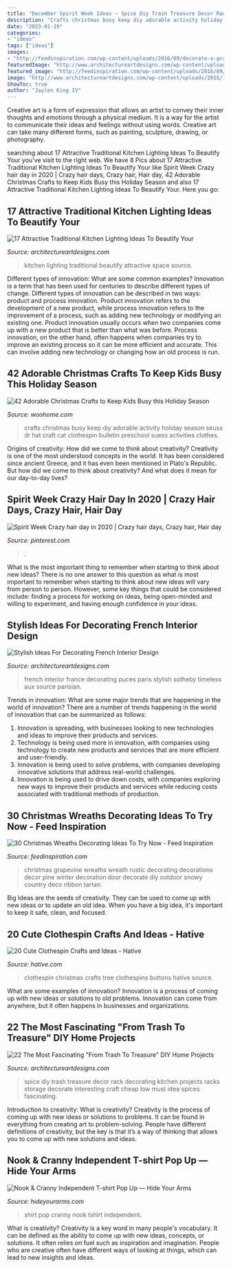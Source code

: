 ```yaml
---
title: "December Spirit Week Ideas ~ Spice Diy Trash Treasure Decor Rack Decorating Kitchen Projects Racks Storage Decorate Interesting Craft Cheap Low Must Idea Spices Fascinating"
description: "Crafts christmas busy keep diy adorable activity holiday season seuss dr hat craft cat clothespin bulletin preschool suess activities clothes"
date: "2023-01-19"
categories:
- "ideas"
tags: ["ideas"]
images:
- "http://feedinspiration.com/wp-content/uploads/2016/09/decorate-a-grapevine-wreath.jpg"
featuredImage: "http://www.architectureartdesigns.com/wp-content/uploads/2017/01/5-50.jpg"
featured_image: "http://feedinspiration.com/wp-content/uploads/2016/09/decorate-a-grapevine-wreath.jpg"
image: "http://www.architectureartdesigns.com/wp-content/uploads/2015/12/334.jpg"
ShowToc: true
author: "Jaylen King IV"
---
```



Creative art is a form of expression that allows an artist to convey their inner thoughts and emotions through a physical medium. It is a way for the artist to communicate their ideas and feelings without using words. Creative art can take many different forms, such as painting, sculpture, drawing, or photography.

	

		
searching about 17 Attractive Traditional Kitchen Lighting Ideas To Beautify Your you've visit to the right web. We have 8 Pics about 17 Attractive Traditional Kitchen Lighting Ideas To Beautify Your like Spirit Week Crazy hair day in 2020 | Crazy hair days, Crazy hair, Hair day, 42 Adorable Christmas Crafts to Keep Kids Busy this Holiday Season and also 17 Attractive Traditional Kitchen Lighting Ideas To Beautify Your. Here you go:
		
    
## 17 Attractive Traditional Kitchen Lighting Ideas To Beautify Your

<img loading=lazy src="http://www.architectureartdesigns.com/wp-content/uploads/2015/12/334.jpg" onerror="this.onerror=null;this.src='https://tse4.mm.bing.net/th?id=OIP.hR0if_vINljEDwSYI7L-uQHaJO&amp;pid=15.1';" alt="17 Attractive Traditional Kitchen Lighting Ideas To Beautify Your">

_Source: architectureartdesigns.com_

>kitchen lighting traditional beautify attractive space source. 

	

Different types of innovation: What are some common examples?
Innovation is a term that has been used for centuries to describe different types of change. Different types of innovation can be described in two ways: product and process innovation. Product innovation refers to the development of a new product, while process innovation refers to the improvement of a process, such as adding new technology or modifying an existing one. 
Product innovation usually occurs when two companies come up with a new product that is better than what was before. Process innovation, on the other hand, often happens when companies try to improve an existing process so it can be more efficient and accurate. This can involve adding new technology or changing how an old process is run.

    
## 42 Adorable Christmas Crafts To Keep Kids Busy This Holiday Season

<img loading=lazy src="http://www.woohome.com/wp-content/uploads/2013/12/Christmas-crafts-to-Keep-Kids-busy-13.jpg" onerror="this.onerror=null;this.src='https://tse2.mm.bing.net/th?id=OIP.RjChUsltEvYlcazDXXYa1QHaHa&amp;pid=15.1';" alt="42 Adorable Christmas Crafts to Keep Kids Busy this Holiday Season">

_Source: woohome.com_

>crafts christmas busy keep diy adorable activity holiday season seuss dr hat craft cat clothespin bulletin preschool suess activities clothes. 

	

Origins of creativity: How did we come to think about creativity?
Creativity is one of the most understood concepts in the world. It has been considered since ancient Greece, and it has even been mentioned in Plato's Republic. But how did we come to think about creativity? And what does it mean for our day-to-day lives?

    
## Spirit Week Crazy Hair Day In 2020 | Crazy Hair Days, Crazy Hair, Hair Day

<img loading=lazy src="https://i.pinimg.com/736x/69/ac/54/69ac5490691b28ac859e423ec6c28ae3.jpg" onerror="this.onerror=null;this.src='https://tse1.mm.bing.net/th?id=OIP.LyHMJOA4zUt69BnBEXk5RAHaJ3&amp;pid=15.1';" alt="Spirit Week Crazy hair day in 2020 | Crazy hair days, Crazy hair, Hair day">

_Source: pinterest.com_

>. 

	

What is the most important thing to remember when starting to think about new ideas?
There is no one answer to this question as what is most important to remember when starting to think about new ideas will vary from person to person. However, some key things that could be considered include: finding a process for working on ideas, being open-minded and willing to experiment, and having enough confidence in your ideas.

    
## Stylish Ideas For Decorating French Interior Design

<img loading=lazy src="http://www.architectureartdesigns.com/wp-content/uploads/2017/01/5-50.jpg" onerror="this.onerror=null;this.src='https://tse2.mm.bing.net/th?id=OIP.yzMrIJ8nxpLwEofKay9M7AHaJQ&amp;pid=15.1';" alt="Stylish Ideas For Decorating French Interior Design">

_Source: architectureartdesigns.com_

>french interior france decorating puces paris stylish sotheby timeless aux source parisian. 

	

Trends in innovation: What are some major trends that are happening in the world of innovation?
There are a number of trends happening in the world of innovation that can be summarized as follows: 
1. Innovation is spreading, with businesses looking to new technologies and ideas to improve their products and services. 
2. Technology is being used more in innovation, with companies using technology to create new products and services that are more efficient and user-friendly. 
3. Innovation is being used to solve problems, with companies developing innovative solutions that address real-world challenges. 
4. Innovation is being used to drive down costs, with companies exploring new ways to improve their products and services while reducing costs associated with traditional methods of production.

    
## 30 Christmas Wreaths Decorating Ideas To Try Now - Feed Inspiration

<img loading=lazy src="http://feedinspiration.com/wp-content/uploads/2016/09/decorate-a-grapevine-wreath.jpg" onerror="this.onerror=null;this.src='https://tse1.mm.bing.net/th?id=OIP.T3W6ExKZLybqKIpxi7HnJgHaLH&amp;pid=15.1';" alt="30 Christmas Wreaths Decorating Ideas To Try Now - Feed Inspiration">

_Source: feedinspiration.com_

>christmas grapevine wreaths wreath rustic decorating decorations decor pine winter decoration door decorate diy outdoor snowy country deco ribbon tartan. 

	

Big Ideas are the seeds of creativity. They can be used to come up with new ideas or to update an old idea. When you have a big idea, it's important to keep it safe, clean, and focused.

    
## 20 Cute Clothespin Crafts And Ideas - Hative

<img loading=lazy src="https://hative.com/wp-content/uploads/2014/11/clothespin-crafts/14-christmas-tree-from-clothespins-and-buttons.jpg" onerror="this.onerror=null;this.src='https://tse1.mm.bing.net/th?id=OIP.CbO0zTCmBRPCqb37RhZVNwHaNe&amp;pid=15.1';" alt="20 Cute Clothespin Crafts and Ideas - Hative">

_Source: hative.com_

>clothespin christmas crafts tree clothespins buttons hative source. 

	

What are some examples of innovation?
Innovation is a process of coming up with new ideas or solutions to old problems. Innovation can come from anywhere, but it often happens in businesses and organizations.

    
## 22 The Most Fascinating &quot;From Trash To Treasure&quot; DIY Home Projects

<img loading=lazy src="https://www.architectureartdesigns.com/wp-content/uploads/2014/12/323.jpg" onerror="this.onerror=null;this.src='https://tse2.mm.bing.net/th?id=OIP.AzRM3SZCX0EKbYLRQTfK0AHaJ4&amp;pid=15.1';" alt="22 The Most Fascinating &quot;From Trash To Treasure&quot; DIY Home Projects">

_Source: architectureartdesigns.com_

>spice diy trash treasure decor rack decorating kitchen projects racks storage decorate interesting craft cheap low must idea spices fascinating. 

	

Introduction to creativity: What is creativity?
Creativity is the process of coming up with new ideas or solutions to problems. It can be found in everything from creating art to problem-solving. People have different definitions of creativity, but the key is that it’s a way of thinking that allows you to come up with new solutions and ideas.

    
## Nook &amp; Cranny Independent T-shirt Pop Up — Hide Your Arms

<img loading=lazy src="http://hideyourarms.com/wp-content/uploads/2014/12/bearhug-nook-cranny-tshirt-popup.jpg" onerror="this.onerror=null;this.src='https://tse3.mm.bing.net/th?id=OIP.3nfzjTiza00waj_joDWCzwHaHa&amp;pid=15.1';" alt="Nook &amp; Cranny Independent T-shirt Pop Up — Hide Your Arms">

_Source: hideyourarms.com_

>shirt pop cranny nook tshirt independent. 

	

What is creativity?
Creativity is a key word in many people's vocabulary. It can be defined as the ability to come up with new ideas, concepts, or solutions. It often relies on fuel such as inspiration and imagination. People who are creative often have different ways of looking at things, which can lead to new insights and ideas.

